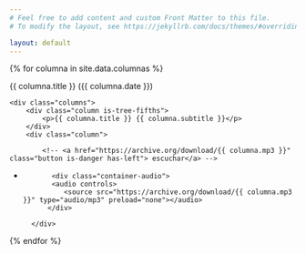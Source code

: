 ```yaml
---
# Feel free to add content and custom Front Matter to this file.
# To modify the layout, see https://jekyllrb.com/docs/themes/#overriding-theme-defaults

layout: default
---
```


<!--
<div class="container">
<div class="streaming">
            <audio id="streamingControls" src="$columna.mp3" controls="controls" preload="none">
            </audio>
</div>
</div>
-->

<div class="container">

{% for columna in site.data.columnas %}

<article class="message">
  <div class="message-header">
    <p>{{ columna.title }} ({{ columna.date }})</p>
  </div>
  <div class="message-body">

    <div class="columns">
        <div class="column is-tree-fifths">
            <p>{{ columna.title }} {{ columna.subtitle }}</p>
        </div>
        <div class="column">

            <!-- <a href="https://archive.org/download/{{ columna.mp3 }}" class="button is-danger has-left"> escuchar</a> -->

-            <div class="container-audio">
             <audio controls>
                <source src="https://archive.org/download/{{ columna.mp3 }}" type="audio/mp3" preload="none"></audio>
            </div>

        </div>
    </div>

  </div>
</article>

{% endfor %}

</div>
